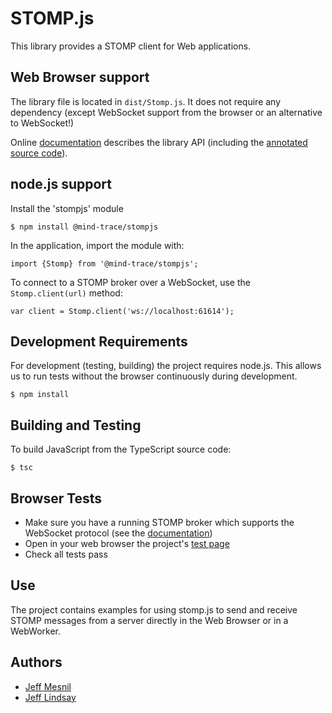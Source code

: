 # STOMP.js

This library provides a STOMP client for Web applications.

## Web Browser support

The library file is located in `dist/Stomp.js`.
It does not require any dependency (except WebSocket support from the browser or an alternative to WebSocket!)

Online [documentation][doc] describes the library API (including the [annotated source code][annotated]).

## node.js support

Install the 'stompjs' module

    $ npm install @mind-trace/stompjs

In the application, import the module with:

    import {Stomp} from '@mind-trace/stompjs';

To connect to a STOMP broker over a WebSocket, use the `Stomp.client(url)` method:

    var client = Stomp.client('ws://localhost:61614');

## Development Requirements

For development (testing, building) the project requires node.js. This allows us to run tests without the browser continuously during development.

    $ npm install

## Building and Testing

To build JavaScript from the TypeScript source code:

    $ tsc


## Browser Tests

* Make sure you have a running STOMP broker which supports the WebSocket protocol
 (see the [documentation][doc])
* Open in your web browser the project's [test page](browsertests/index.html)
* Check all tests pass

## Use

The project contains examples for using stomp.js
to send and receive STOMP messages from a server directly in the Web Browser or in a WebWorker.

## Authors

 * [Jeff Mesnil](http://jmesnil.net/)
 * [Jeff Lindsay](http://github.com/progrium)

[doc]: http://jmesnil.net/stomp-websocket/doc/
[annotated]: http://jmesnil.net/stomp-websocket/doc/stomp.html
